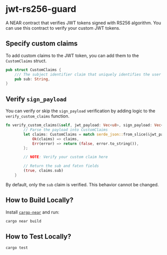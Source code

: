 # jwt-rs256-guard

A NEAR contract that verifies JWT tokens signed with RS256 algorithm. You can use this contract to verify your custom JWT tokens.

## Specify custom claims

To add custom claims to the JWT token, you can add them to the `CustomClaims` struct.

```rust
pub struct CustomClaims {
    /// The subject identifier claim that uniquely identifies the user
    pub sub: String,
}
```

## Verify `sign_payload`

You can verify or skip the `sign_payload` verification by adding logic to the `verify_custom_claims` function.

```rust
fn verify_custom_claims(&self, jwt_payload: Vec<u8>, sign_payload: Vec<u8>) -> (bool, String) {
        // Parse the payload into CustomClaims
        let claims: CustomClaims = match serde_json::from_slice(&jwt_payload) {
            Ok(claims) => claims,
            Err(error) => return (false, error.to_string()),
        };

        // NOTE: Verify your custom claim here

        // Return the sub and fatxn fields
        (true, claims.sub)
    }
```

By default, only the `sub` claim is verified. This behavior cannot be changed.

## How to Build Locally?

Install [`cargo-near`](https://github.com/near/cargo-near) and run:

```bash
cargo near build
```

## How to Test Locally?

```bash
cargo test
```
